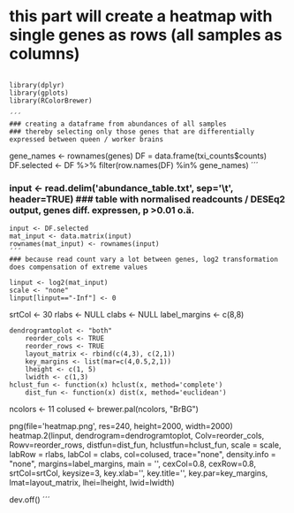 # this part will create a heatmap with single genes as rows (all samples as columns)
```

library(dplyr)
library(gplots)
library(RColorBrewer)

´´´
### creating a dataframe from abundances of all samples
### thereby selecting only those genes that are differentially expressed between queen / worker brains
```
gene_names <- rownames(genes)
DF = data.frame(txi_counts$counts)
DF.selected <- DF %>% filter(row.names(DF) %in% gene_names)
´´´

### input <- read.delim('abundance_table.txt', sep='\t', header=TRUE)  ### table with normalised readcounts / DESEq2 output, genes diff. expressen, p >0.01 o.ä.
```
input <- DF.selected
mat_input <- data.matrix(input)
rownames(mat_input) <- rownames(input)
´´´
### because read count vary a lot between genes, log2 transformation does compensation of extreme values
```
    linput <- log2(mat_input)
    scale <- "none"
    linput[linput=="-Inf"] <- 0
srtCol <- 30
    rlabs <- NULL
    clabs <- NULL
    label_margins <- c(8,8)

    dendrogramtoplot <- "both"
        reorder_cols <- TRUE   
        reorder_rows <- TRUE
        layout_matrix <- rbind(c(4,3), c(2,1))
        key_margins <- list(mar=c(4,0.5,2,1))
        lheight <- c(1, 5)
        lwidth <- c(1,3)
    hclust_fun <- function(x) hclust(x, method='complete')
        dist_fun <- function(x) dist(x, method='euclidean')

ncolors <- 11
    colused <- brewer.pal(ncolors, "BrBG")

png(file='heatmap.png', res=240, height=2000, width=2000)  
heatmap.2(linput, dendrogram=dendrogramtoplot, Colv=reorder_cols, Rowv=reorder_rows,
    distfun=dist_fun, hclustfun=hclust_fun, scale = scale, labRow = rlabs, labCol = clabs,
    col=colused, trace="none", density.info = "none", margins=label_margins,
    main = '', cexCol=0.8, cexRow=0.8, srtCol=srtCol,
    keysize=3, key.xlab='', key.title='', key.par=key_margins,
    lmat=layout_matrix, lhei=lheight, lwid=lwidth)
 
dev.off()
´´´
